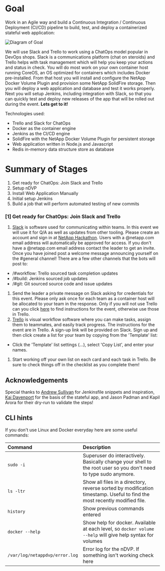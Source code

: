 # Goal #
Work in an Agile way and build a Continuous Integration / Continuous Deployment (CI/CD) pipeline to build, test, and deploy a containerized stateful web application:

![Diagram of Goal](https://cloud.githubusercontent.com/assets/917241/22088722/60f5e71a-dde6-11e6-8307-0160f2cc6ca8.png)

We will use Slack and Trello to work using a ChatOps model popular in DevOps shops.  Slack is a communications platform (chat on steroids) and Trello helps with task management which will help you keep your actions and status in check.  You will do most work on your own container host running CoreOS, an OS optimized for containers which includes Docker pre-installed.  From that host you will install and configure the NetApp Docker Volume Plugin and provision some NetApp SolidFire storage.  Then you will deploy a web application and database and test it works properly.  Next you will setup Jenkins, including integration with Slack, so that you can quickly test and deploy new releases of the app that will be rolled out during the event.  **Lets get to it!**

Technologies used:

- Trello and Slack for ChatOps
- Docker as the container engine
- Jenkins as the CI/CD engine
- SolidFire with the NetApp Docker Volume Plugin for persistent storage
- Web application written in Node.js and Javascript
- Redis in-memory data structure store as database

# Summary of Stages #

1. Get ready for ChatOps:  Join Slack and Trello
1. Setup nDVP
1. Install Web Application Manually
1. Initial setup Jenkins
1. Build a job that will perform automated testing of new commits

### [1] Get ready for ChatOps:  Join Slack and Trello ###
1. [Slack](https://www.slack.com) is software used for communicating within teams.  In this event we will use it for Q/A as well as updates from other tooling. Please create an account and sign in at [NetApp Hackathon](https://netapp-hackathon.slack.com/).  Users with a @netapp.com email address will automatically be approved for access.  If you don't have a @netapp.com email address contact the leader to get an invite.  Once you have joined post a welcome message announcing yourself on the #general channel!  There are a few other channels that the bots will post to:
- /#workflow: Trello sourced task completion updates
- /#build: Jenkins sourced job updates
- /#git: Git sourced source code and issue updates
 1. Send the leader a private message on Slack asking for credentials for this event.  Please only ask once for each team as a container host will be allocated to your team in the response.  Only if you will not use Trello can you click [here](TRELLO.md) to find instructions for the event, otherwise use those in Trello.
1. [Trello](https://www.trello.com) is visual workflow software where you can make tasks, assign them to teammates, and easily track progress. The instructions for the event are in Trello.  A sign-up link will be provided on Slack.  Sign up and then click create a list for your team by copying from the 'Template' list:
 - Click the 'Template' list settings (...), select 'Copy List', and enter your names.
1. Start working off your own list on each card and each task in Trello.  Be sure to check things off in the checklist as you complete them!

## Acknowledgements ##

Special thanks to [Andrew Sullivan](https://github.com/acsulli) for Jenkinsfile snippets and inspiration, [Kai Davenport](https://github.com/binocarlos) for the basis of the stateful app, and Jason Padman and Kapil Arora for their dry-run to validate the steps!

## CLI hints ##

If you don't use Linux and Docker everyday here are some useful commands:

| Command     | Description     |
| :------------- | :------------- |
| `sudo -i`     | Superuser do interactively.  Basically change your shell to the root user so you don't need to type sudo anymore.   |
| `ls -ltr`     | Show all files in a directory, reverse sorted by modification timestamp.  Useful to find the most recently modified file.|
| `history`     | Show previous commands entered|
| `docker --help` | Show help for docker.  Available at each level, so `docker volume --help` will give help syntax for volumes |
| `/var/log/netappdvp/error.log` | Error log for the nDVP.  If something isn't working check here |
